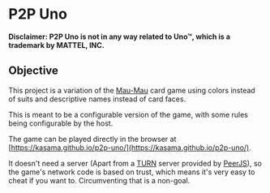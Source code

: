 P2P Uno
=======

**Disclaimer: P2P Uno is not in any way related to Uno™, which is a trademark by MATTEL, INC.**

Objective
---------

This project is a variation of the [Mau-Mau](https://en.wikipedia.org/wiki/Mau-Mau_(card_game)) card game using colors instead of suits and descriptive names instead of card faces.

This is meant to be a configurable version of the game, with some rules being configurable by the host.

The game can be played directly in the browser at [https://kasama.github.io/p2p-uno/](https://kasama.github.io/p2p-uno/).

It doesn't need a server (Apart from a [TURN](https://en.wikipedia.org/wiki/Traversal_Using_Relays_around_NAT) server provided by [PeerJS](https://peerjs.com/)), so the game's network code is based on trust, which means it's very easy to cheat if you want to. Circumventing that is a non-goal.
